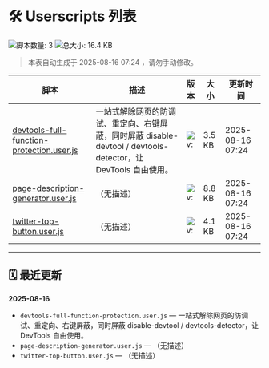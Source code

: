 # 🛠 Userscripts 列表

![脚本数量: 3](https://img.shields.io/badge/%E8%84%9A%E6%9C%AC%E6%95%B0%E9%87%8F-3-success?logo=code)
![总大小: 16.4 KB](https://img.shields.io/badge/%E6%80%BB%E5%A4%A7%E5%B0%8F-16.4%20KB-orange?logo=files)
> 本表自动生成于 2025-08-16 07:24 ，请勿手动修改。

| 脚本 | 描述 | 版本 | 大小 | 更新时间 | 
|------|------|------|------|----------|
|[devtools-full-function-protection.user.js](./scripts/devtools-full-function-protection.user.js) | 一站式解除网页的防调试、重定向、右键屏蔽，同时屏蔽 disable-devtool / devtools-detector，让 DevTools 自由使用。 | ![v: ](https://img.shields.io/badge/v--informational) | 3.5 KB | 2025-08-16 07:24 |
|[page-description-generator.user.js](./scripts/page-description-generator.user.js) | （无描述） | ![v: ](https://img.shields.io/badge/v--informational) | 8.8 KB | 2025-08-16 07:24 |
|[twitter-top-button.user.js](./scripts/twitter-top-button.user.js) | （无描述） | ![v: ](https://img.shields.io/badge/v--informational) | 4.1 KB | 2025-08-16 07:24 |

---

## 🗓 最近更新

**2025-08-16**
- `devtools-full-function-protection.user.js` — 一站式解除网页的防调试、重定向、右键屏蔽，同时屏蔽 disable-devtool / devtools-detector，让 DevTools 自由使用。
- `page-description-generator.user.js` — （无描述）
- `twitter-top-button.user.js` — （无描述）
